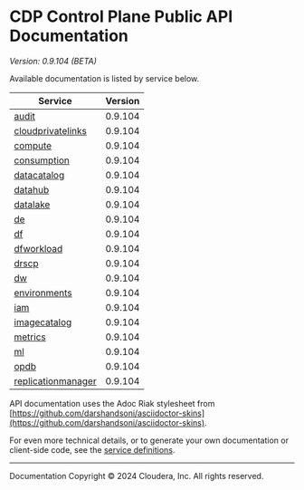 # CDP Control Plane Public API Documentation

*Version: 0.9.104 (BETA)*

Available documentation is listed by service below.

| Service | Version |
| --- | --- |
| [audit](./audit/index.html) | 0.9.104 |
| [cloudprivatelinks](./cloudprivatelinks/index.html) | 0.9.104 |
| [compute](./compute/index.html) | 0.9.104 |
| [consumption](./consumption/index.html) | 0.9.104 |
| [datacatalog](./datacatalog/index.html) | 0.9.104 |
| [datahub](./datahub/index.html) | 0.9.104 |
| [datalake](./datalake/index.html) | 0.9.104 |
| [de](./de/index.html) | 0.9.104 |
| [df](./df/index.html) | 0.9.104 |
| [dfworkload](./dfworkload/index.html) | 0.9.104 |
| [drscp](./drscp/index.html) | 0.9.104 |
| [dw](./dw/index.html) | 0.9.104 |
| [environments](./environments/index.html) | 0.9.104 |
| [iam](./iam/index.html) | 0.9.104 |
| [imagecatalog](./imagecatalog/index.html) | 0.9.104 |
| [metrics](./metrics/index.html) | 0.9.104 |
| [ml](./ml/index.html) | 0.9.104 |
| [opdb](./opdb/index.html) | 0.9.104 |
| [replicationmanager](./replicationmanager/index.html) | 0.9.104 |

API documentation uses the Adoc Riak stylesheet from
[https://github.com/darshandsoni/asciidoctor-skins](https://github.com/darshandsoni/asciidoctor-skins).

For even more technical details, or to generate your own documentation or client-side code, see the
[service definitions](swagger/).

----

Documentation Copyright © 2024 Cloudera, Inc. All rights reserved.

